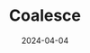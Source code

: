 ---  
layout: startup_page  
title: "Coalesce"  
id: "coalesce.io"  
permalink: "/coalescecoalesce.io04042024/"  
website: "https://www.coalesce.io/"  
funding_round: "Series B"  
funding_amount: "$50M"  
investors: "Industry Ventures, Emergence Capital, 11.2 Capital, DNX Ventures, GreatPoint Ventures, Hyperlink Ventures, Next Legacy Partners, Snowflake Ventures, Telstra Ventures"  
about: "Coalesce provides a suite of data transformation services, apps, and tools designed to streamline and automate data transformation processes for enterprises. Its platform standardizes data and utilizes metadata to manage transformations, improving efficiency and scalability for data science teams working with Snowflake's Data Cloud. This reduces time spent on data preparation and enables faster, more accurate insights."  
markets: "Data Transformation, Data Warehousing, Cloud Computing, AI"  
hq: "San Francisco, California, United States"  
founded_year: "2020"  
linkedin: "https://www.linkedin.com/company/coalesceio"  
twitter: "https://twitter.com/coalesceio"  
instagram: ""  
facebook: ""  
crunchbase: "https://www.crunchbase.com/organization/coalesce-capital"  
pitchbook: "https://pitchbook.com/profiles/company/490148-65"  

date_display: "04-Apr-2024"  
date: "2024-04-04"

# SEO Optimization  
meta_title: "Coalesce - Series B Funding ($50M)"  
meta_description: "Coalesce, Coalesce provides a suite of data transformation services, apps, and tools designed to streamline and automate data transformation processes for enter..."  
meta_keywords: "Coalesce, Data Transformation, Data Warehousing, Cloud Computing, AI, Series B funding"  
canonical_url: "https://startup.projectstartups.com/coalescecoalesce.io04042024/"  
---